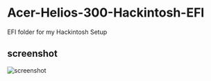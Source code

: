 # Acer-Helios-300-Hackintosh-EFI
EFI folder for my Hackintosh Setup

## screenshot
![screenshot](screenshot.jpg)
